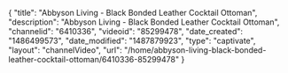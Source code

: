 {
    "title": "Abbyson Living - Black Bonded Leather Cocktail Ottoman",
    "description": "Abbyson Living - Black Bonded Leather Cocktail Ottoman",
    "channelid": "6410336",
    "videoid": "85299478",
    "date_created": "1486499573",
    "date_modified": "1487879923",
    "type": "captivate",
    "layout": "channelVideo",
    "url": "\/home\/abbyson-living-black-bonded-leather-cocktail-ottoman\/6410336-85299478"
}